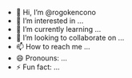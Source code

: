 - 👋 Hi, I’m @rogokencono
- 👀 I’m interested in ...
- 🌱 I’m currently learning ...
- 💞️ I’m looking to collaborate on ...
- 📫 How to reach me ...
- 😄 Pronouns: ...
- ⚡ Fun fact: ...

<!---
rogokencono/rogokencono is a ✨ special ✨ repository because its `README.md` (this file) appears on your GitHub profile.
You can click the Preview link to take a look at your changes.
--->
